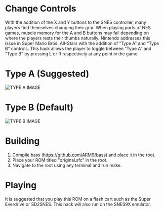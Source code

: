 # Change Controls
With the addition of the X and Y buttons to the SNES controller, many players find themselves changing their grip. When playing ports of NES games, muscle memory for the A and B buttons may fail depending on where the players rests their thumbs naturally. Nintendo addresses this issue in Super Mario Bros. All-Stars with the addition of “Type A” and “Type B” controls. This hack allows the player to toggle between “Type A” and “Type B” by pressing L or R respectively at any point in the game.

# Type A (Suggested)
![TYPE A IMAGE](https://i.imgur.com/gvu8mcl.png)

# Type B (Default)
![TYPE B IMAGE](https://i.imgur.com/Dt2N9Ey.png)

# Building
1. Compile bass (https://github.com/ARM9/bass) and place it in the root. 
2. Place your ROM titled "original.sfc" in the root.
3. Navigate to the root using any terminal and run make.

# Playing
It is suggested that you play this ROM on a flash cart such as the Super Everdrive or SD2SNES. This hack will also run on the SNES9X emulator.
